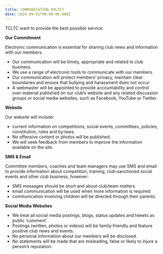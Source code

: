 ```yaml
---
title: COMMUNICATION POLICY
date: 2024-09-01T00:00:00.000Z
---
```

TCLTC want to provide the best possible service.

**Our Commitment**

Electronic communication is essential for sharing club news and information with our members.

* Our communication will be timely, appropriate and related to club business.
* We use a range of electronic tools to communicate with our members.
* Our communication will protect members’ privacy, maintain clear boundaries and ensure that bullying and harassment does not occur.
* A webmaster will be appointed to provide accountability and control over material published on our club’s website and any related discussion groups or social media websites, such as Facebook, YouTube or Twitter.

**Website**

Our website will include:

* current information on competitions, social events, committees, policies, constitution, rules and by‐laws.
* No offensive content or photos will be published.
* We will seek feedback from members to improve the information available on the site.

**SMS & Email**

Committee members, coaches and team managers may use SMS and email to provide information about competition, training, club‐sanctioned social events and other club business, however:

* SMS messages should be short and about club/team matters
* email communication will be used when more information is required
* communication involving children will be directed through their parents.

**Social Media Websites**

* We treat all social media postings, blogs, status updates and tweets as public ‘comment’.
* Postings (written, photos or videos) will be family‐friendly and feature positive club news and events.
* No personal information about our members will be disclosed.
* No statements will be made that are misleading, false or likely to injure a person’s reputation.

